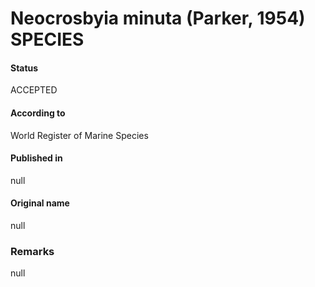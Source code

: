 Neocrosbyia minuta (Parker, 1954) SPECIES
=======

#### Status
ACCEPTED

#### According to
World Register of Marine Species

#### Published in
null

#### Original name
null

### Remarks
null